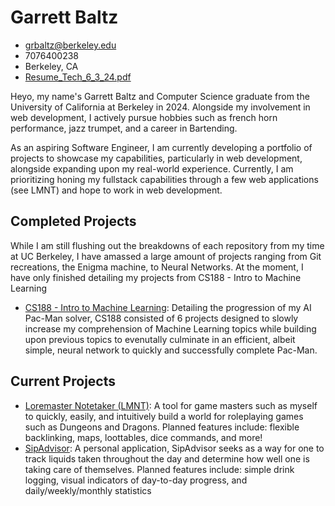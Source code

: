 # Garrett Baltz
- grbaltz@berkeley.edu
- 7076400238
- Berkeley, CA
- [Resume_Tech_6_3_24.pdf](https://github.com/user-attachments/files/16397441/Resume_Tech_6_3_24.pdf)


Heyo, my name's Garrett Baltz and Computer Science graduate from the University of California at Berkeley in 2024. Alongside my involvement in web development, I actively pursue hobbies such as french horn performance, jazz trumpet, and a career in Bartending. 

As an aspiring Software Engineer, I am currently developing a portfolio of projects to showcase my capabilities, particularly in web development, alongside expanding upon my real-world experience. Currently, I am prioritizing honing my fullstack capabilities through a few web applications (see LMNT) and hope to work in web development.

## Completed Projects
While I am still flushing out the breakdowns of each repository from my time at UC Berkeley, I have amassed a large amount of projects ranging from Git recreations, the Enigma machine, to Neural Networks. At the moment, I have only finished detailing my projects from CS188 - Intro to Machine Learning

- [CS188 - Intro to Machine Learning](https://github.com/grbaltz/cs188-sp23): Detailing the progression of my AI Pac-Man solver, CS188 consisted of 6 projects designed to slowly increase my comprehension of Machine Learning topics while building upon previous topics to evenutally culminate in an efficient, albeit simple, neural network to quickly and successfully complete Pac-Man.

## Current Projects

- [Loremaster Notetaker (LMNT)](https://github.com/grbaltz/LoreMasterNoteTaker):  A tool for game masters such as myself to quickly, easily, and intuitively build a world for roleplaying games such as Dungeons and Dragons. Planned features include: flexible backlinking, maps, loottables, dice commands, and more!
- [SipAdvisor](https://github.com/grbaltz/SipAdvisor): A personal application, SipAdvisor seeks as a way for one to track liquids taken throughout the day and determine how well one is taking care of themselves. Planned features include: simple drink logging, visual indicators of day-to-day progress, and daily/weekly/monthly statistics 
